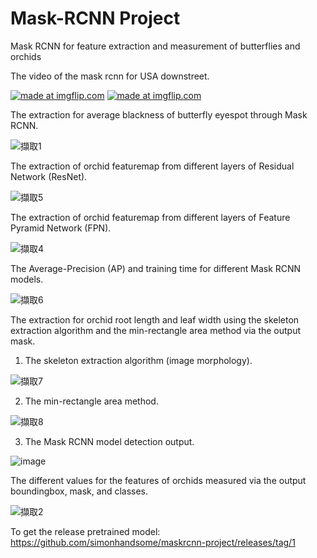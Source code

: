 # Mask-RCNN Project
Mask RCNN for feature extraction and measurement of butterflies and orchids

The video of the mask rcnn for USA downstreet.

<a href="https://imgflip.com/gif/3hoy1q"><img src="https://i.imgflip.com/3hoy1q.gif" title="made at imgflip.com"/></a>
<a href="https://imgflip.com/gif/3howsk"><img src="https://i.imgflip.com/3howsk.gif" title="made at imgflip.com"/></a>


The extraction for average blackness of butterfly eyespot through Mask RCNN.

![擷取1](https://user-images.githubusercontent.com/31026907/82220040-b74e0b00-9950-11ea-91df-419cf123ddf2.PNG)

The extraction of orchid featuremap from different layers of Residual Network (ResNet).

![擷取5](https://user-images.githubusercontent.com/31026907/82219899-853ca900-9950-11ea-8ff9-b1f024486807.PNG)

The extraction of orchid featuremap from different layers of Feature Pyramid Network (FPN).

![擷取4](https://user-images.githubusercontent.com/31026907/69710629-b1facb00-113a-11ea-808b-15d45ac37bb1.PNG)

The Average-Precision (AP) and training time for different Mask RCNN models.

![擷取6](https://user-images.githubusercontent.com/31026907/82221465-9dadc300-9952-11ea-879b-a3925689addd.PNG)

The extraction for orchid root length and leaf width using the skeleton extraction algorithm and the min-rectangle area method via the output mask.

1. The skeleton extraction algorithm (image morphology).

![擷取7](https://user-images.githubusercontent.com/31026907/82224306-47428380-9956-11ea-9afe-23bf02e2158a.PNG)

2. The min-rectangle area method.

![擷取8](https://user-images.githubusercontent.com/31026907/82225372-b371b700-9957-11ea-888c-58620629b87d.PNG)

3. The Mask RCNN model detection output.

![image](https://user-images.githubusercontent.com/31026907/69708103-fa63ba00-1135-11ea-807f-002e5ea3c021.png)

The different values for the features of orchids measured via the output boundingbox, mask, and classes.

![擷取2](https://user-images.githubusercontent.com/31026907/69709188-ed47ca80-1137-11ea-814c-f2fd75cd9940.PNG)

To get the release pretrained model: https://github.com/simonhandsome/maskrcnn-project/releases/tag/1

